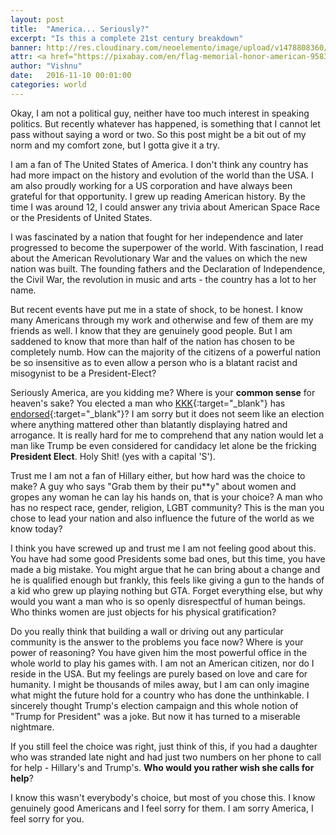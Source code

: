 ```yaml
---
layout: post
title:  "America... Seriously?"
excerpt: "Is this a complete 21st century breakdown"
banner: http://res.cloudinary.com/neoelemento/image/upload/v1478808360/blog/america-min.jpg
attr: <a href="https://pixabay.com/en/flag-memorial-honor-american-958343/">Pixabay</a>
author: "Vishnu"
date:   2016-11-10 00:01:00
categories: world
---
```

Okay, I am not a political guy, neither have too much interest in speaking politics. But recently whatever has happened, is something that I cannot let pass without saying a word or two. So this post might be a bit out of my norm and my comfort zone, but I gotta give it a try.

I am a fan of The United States of America. I don't think any country has had more impact on the history and evolution of the world than the USA. I am also proudly working for a US corporation and have always been grateful for that opportunity. I grew up reading American history. By the time I was around 12, I could answer any trivia about American Space Race or the Presidents of United States.

I was fascinated by a nation that fought for her independence and later progressed to become the superpower of the world. With fascination, I read about the American Revolutionary War and the values on which the new nation was built. The founding fathers and the Declaration of Independence, the Civil War, the revolution in music and arts - the country has a lot to her name.

But recent events have put me in a state of shock, to be honest. I know many Americans through my work and otherwise and few of them are my friends as well. I know that they are genuinely good people. But I am saddened to know that more than half of the nation has chosen to be completely numb. How can the majority of the citizens of a powerful nation be so insensitive as to even allow a person who is a blatant racist and misogynist to be a President-Elect?

Seriously America, are you kidding me? Where is your **common sense** for heaven's sake? You elected a man who [KKK](https://en.wikipedia.org/wiki/Ku_Klux_Klan){:target="_blank"} has [endorsed](http://www.newyorker.com/news/news-desk/donald-trump-and-the-ku-klux-klan-a-history){:target="_blank"}? I am sorry but it does not seem like an election where anything mattered other than blatantly displaying hatred and arrogance. It is really hard for me to comprehend that any nation would let a man like Trump be even considered for candidacy let alone be the fricking **President Elect**. Holy Shit! (yes with a capital 'S').

Trust me I am not a fan of Hillary either, but how hard was the choice to make? A guy who says "Grab them by their pu**y" about women and gropes any woman he can lay his hands on, that is your choice? A man who has no respect race, gender, religion, LGBT community? This is the man you chose to lead your nation and also influence the future of the world as we know today?

I think you have screwed up and trust me I am not feeling good about this. You have had some good Presidents some bad ones, but this time, you have made a big mistake. You might argue that he can bring about a change and he is qualified enough but frankly, this feels like giving a gun to the hands of a kid who grew up playing nothing but GTA. Forget everything else, but why would you want a man who is so openly disrespectful of human beings. Who thinks women are just objects for his physical gratification?

Do you really think that building a wall or driving out any particular community is the answer to the problems you face now? Where is your power of reasoning? You have given him the most powerful office in the whole world to play his games with. I am not an American citizen, nor do I reside in the USA. But my feelings are purely based on love and care for humanity. I might be thousands of miles away, but I am can only imagine what might the future hold for a country who has done the unthinkable. I sincerely thought Trump's election campaign and this whole notion of "Trump for President" was a joke. But now it has turned to a miserable nightmare.

If you still feel the choice was right, just think of this, if you had a daughter who was stranded late night and had just two numbers on her phone to call for help - Hillary's and Trump's. **Who would you rather wish she calls for help**? 

I know this wasn't everybody's choice, but most of you chose this. I know genuinely good Americans and I feel sorry for them. I am sorry America, I feel sorry for you.